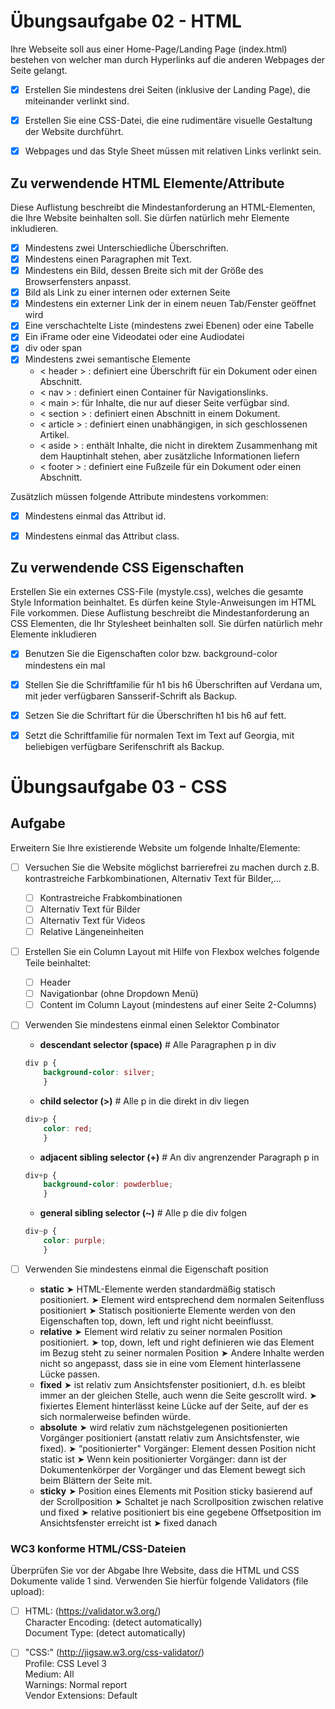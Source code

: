 # Übungsaufgabe 02 - HTML

Ihre Webseite soll aus einer Home-Page/Landing Page (index.html) bestehen von welcher man durch Hyperlinks auf die anderen Webpages der Seite gelangt.

- [x] Erstellen Sie mindestens drei Seiten (inklusive der Landing Page), die miteinander verlinkt sind.
- [x] Erstellen Sie eine CSS-Datei, die eine rudimentäre visuelle Gestaltung der Website durchführt.
- [x] Webpages und das Style Sheet müssen mit relativen Links verlinkt sein.


## Zu verwendende HTML Elemente/Attribute

Diese Auflistung beschreibt die Mindestanforderung an HTML-Elementen, die Ihre Website beinhalten soll. Sie dürfen natürlich mehr Elemente inkludieren.

- [x] Mindestens zwei Unterschiedliche Überschriften.
- [x] Mindestens einen Paragraphen mit Text.
- [x] Mindestens ein Bild, dessen Breite sich mit der Größe des Browserfensters anpasst.
- [x] Bild als Link zu einer internen oder externen Seite
- [x] Mindestens ein externer Link der in einem neuen Tab/Fenster geöffnet wird
- [x] Eine verschachtelte Liste (mindestens zwei Ebenen) oder eine Tabelle
- [x] Ein iFrame oder eine Videodatei oder eine Audiodatei
- [x] div oder span
- [x] Mindestens zwei semantische Elemente
    * < header > : definiert eine Überschrift für ein Dokument oder einen Abschnitt.
    * < nav > : definiert einen Container für Navigationslinks.
    * < main >: für Inhalte, die nur auf dieser Seite verfügbar sind.
    * < section > : definiert einen Abschnitt in einem Dokument.
    * < article > : definiert einen unabhängigen, in sich geschlossenen Artikel.
    * < aside > : enthält Inhalte, die nicht in direktem Zusammenhang mit dem Hauptinhalt stehen, aber zusätzliche Informationen liefern
    * < footer > : definiert eine Fußzeile für ein Dokument oder einen Abschnitt.

Zusätzlich müssen folgende Attribute mindestens vorkommen:
- [x] Mindestens einmal das Attribut id.
- [x] Mindestens einmal das Attribut class.


## Zu verwendende CSS Eigenschaften

Erstellen Sie ein externes CSS-File (mystyle.css), welches die gesamte Style Information beinhaltet.
Es dürfen keine Style-Anweisungen im HTML File vorkommen. Diese Auflistung beschreibt die Mindestanforderung an CSS Elementen, die Ihr Stylesheet beinhalten soll. Sie dürfen natürlich mehr Elemente inkludieren

- [x] Benutzen Sie die Eigenschaften color bzw. background-color mindestens ein mal
- [x] Stellen Sie die Schriftfamilie für h1 bis h6 Überschriften auf Verdana um, mit jeder verfügbaren Sansserif-Schrift als Backup.
- [x] Setzen Sie die Schriftart für die Überschriften h1 bis h6 auf fett.
- [x] Setzt die Schriftfamilie für normalen Text im Text auf Georgia, mit beliebigen verfügbare Serifenschrift als Backup.


# Übungsaufgabe 03 - CSS

## Aufgabe
Erweitern Sie Ihre existierende Website um folgende Inhalte/Elemente:
- [ ] Versuchen Sie die Website möglichst barrierefrei zu machen durch z.B. kontrastreiche Farbkombinationen, Alternativ Text für Bilder,...
    - [ ] Kontrastreiche Frabkombinationen
    - [ ] Alternativ Text für Bilder
    - [ ] Alternativ Text für Videos
    - [ ] Relative Längeneinheiten
- [ ] Erstellen Sie ein Column Layout mit Hilfe von Flexbox welches folgende Teile beinhaltet:
    - [ ] Header
    - [ ] Navigationbar (ohne Dropdown Menü)
    - [ ] Content im Column Layout (mindestens auf einer Seite 2-Columns)
- [ ] Verwenden Sie mindestens einmal einen Selektor Combinator
    * **descendant selector (space)** # Alle Paragraphen p in div
    ```css 
    div p { 
        background-color: silver; 
        }
    ``` 
    
    * **child selector (>)** # Alle p in die direkt in div liegen
    ```css 
    div>p { 
        color: red; 
        }
    ``` 
    * **adjacent sibling selector (+)** # An div angrenzender Paragraph p in
    ```css 
    div+p { 
        background-color: powderblue; 
        }
    ```
    * **general sibling selector (~)** # Alle p die div folgen
    ```css 
    div~p { 
        color: purple; 
        }
    ```
- [ ] Verwenden Sie mindestens einmal die Eigenschaft position
    * **static** 
        ➤ HTML-Elemente werden standardmäßig statisch positioniert.
        ➤ Element wird entsprechend dem normalen Seitenfluss positioniert
        ➤ Statisch positionierte Elemente werden von den Eigenschaften top, down, left und right nicht beeinflusst.
    * **relative**
        ➤ Element wird relativ zu seiner normalen Position positioniert.
        ➤ top, down, left und right definieren wie das Element im Bezug steht zu seiner normalen Position
        ➤ Andere Inhalte werden nicht so angepasst, dass sie in eine vom Element hinterlassene Lücke passen.
    * **fixed**
        ➤ ist relativ zum Ansichtsfenster positioniert, d.h. es bleibt immer an der gleichen Stelle, auch wenn die Seite gescrollt wird.
        ➤ fixiertes Element hinterlässt keine Lücke auf der Seite, auf der es sich normalerweise befinden würde.
    * **absolute**
        ➤ wird relativ zum nächstgelegenen positionierten Vorgänger positioniert (anstatt relativ zum Ansichtsfenster, wie fixed).
        ➤ “positionierter" Vorgänger: Element dessen Position nicht static ist
        ➤ Wenn kein positionierter Vorgänger: dann ist der Dokumentenkörper der Vorgänger und das Element bewegt sich beim Blättern der Seite mit.
    * **sticky**
        ➤ Position eines Elements mit Position sticky basierend auf der Scrollposition
        ➤ Schaltet je nach Scrollposition zwischen relative und fixed
        ➤ relative positioniert bis eine gegebene Offsetposition im Ansichtsfenster erreicht ist
        ➤ fixed danach




### WC3 konforme HTML/CSS-Dateien

Überprüfen Sie vor der Abgabe Ihre Website, dass die HTML und CSS Dokumente valide 1 sind.
Verwenden Sie hierfür folgende Validators (file upload):
- [ ] HTML: (https://validator.w3.org/)  
Character Encoding: (detect automatically)\
Document Type: (detect automatically)

- [ ] "CSS:" (http://jigsaw.w3.org/css-validator/)  
Profile: CSS Level 3\
Medium: All\
Warnings: Normal report\
Vendor Extensions: Default
